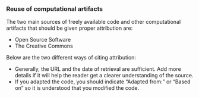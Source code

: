 ### Reuse of computational artifacts

The two main sources of freely available code and other computational artifacts that should be given proper attribution are:
- Open Source Software
- The Creative Commons

Below are the two different ways of citing attribution:
- Generally, the URL and the date of retrieval are sufficient. Add more details if it will help the reader get a clearer understanding of the source.
- If you adapted the code, you should indicate “Adapted from:” or “Based on” so it is understood that you modified the code.